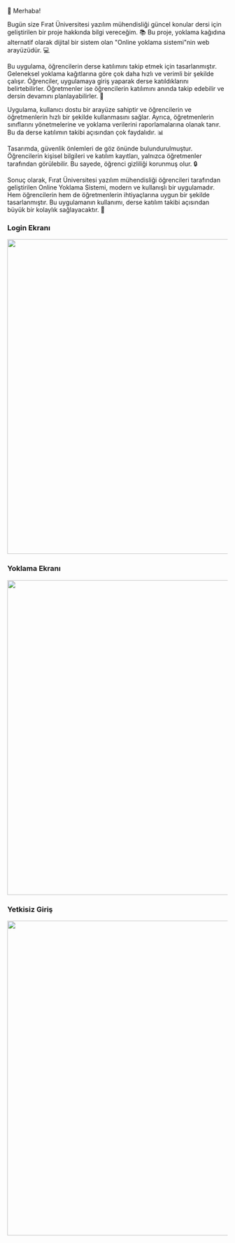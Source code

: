 👋 Merhaba!

Bugün size Fırat Üniversitesi yazılım mühendisliği güncel konular dersi için geliştirilen bir proje hakkında bilgi vereceğim. 📚 Bu proje, yoklama kağıdına alternatif olarak dijital bir sistem olan "Online yoklama sistemi"nin web arayüzüdür. 💻

Bu uygulama, öğrencilerin derse katılımını takip etmek için tasarlanmıştır. Geleneksel yoklama kağıtlarına göre çok daha hızlı ve verimli bir şekilde çalışır. Öğrenciler, uygulamaya giriş yaparak derse katıldıklarını belirtebilirler. Öğretmenler ise öğrencilerin katılımını anında takip edebilir ve dersin devamını planlayabilirler. 📝

Uygulama, kullanıcı dostu bir arayüze sahiptir ve öğrencilerin ve öğretmenlerin hızlı bir şekilde kullanmasını sağlar. Ayrıca, öğretmenlerin sınıflarını yönetmelerine ve yoklama verilerini raporlamalarına olanak tanır. Bu da derse katılımın takibi açısından çok faydalıdır. 📊

Tasarımda, güvenlik önlemleri de göz önünde bulundurulmuştur. Öğrencilerin kişisel bilgileri ve katılım kayıtları, yalnızca öğretmenler tarafından görülebilir. Bu sayede, öğrenci gizliliği korunmuş olur. 🔒

Sonuç olarak, Fırat Üniversitesi yazılım mühendisliği öğrencileri tarafından geliştirilen Online Yoklama Sistemi, modern ve kullanışlı bir uygulamadır. Hem öğrencilerin hem de öğretmenlerin ihtiyaçlarına uygun bir şekilde tasarlanmıştır. Bu uygulamanın kullanımı, derse katılım takibi açısından büyük bir kolaylık sağlayacaktır. 🚀

### Login Ekranı 
>

<p align="center">
<img src="https://user-images.githubusercontent.com/33762342/99361286-ebd05e80-28c2-11eb-8e41-f19b3db746c7.png" width="720" align="center" />
</p>

>

### Yoklama Ekranı
>
<p align="center">
<img src="https://user-images.githubusercontent.com/33762342/99359281-e9203a00-28bf-11eb-9e42-9244b210f178.jpeg" width="720" align="center" />
</p>

### Yetkisiz Giriş

<p align="center">
<img src="https://user-images.githubusercontent.com/33762342/99361325-fb4fa780-28c2-11eb-8417-f1c25670a225.png" width="720" align="center" />
</p>
